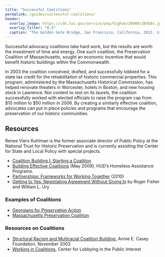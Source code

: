 ```yaml
---
title: "Successful Coalitions"
permalink: /guides/successful-coalitions/
header:
  overlay_image: https://cdn.loc.gov/service/pnp/highsm/20900/20958v.jpg
  overlay_filter: "0.5"
  caption: "The Golden Gate Bridge, San Francisco, California, 2012. Carol M. Highsmith. Courtesy [Library of Congress](https://www.loc.gov/pictures/item/2013630386/) ([PD](https://creativecommons.org/publicdomain/mark/1.0/))"
---
```


Successful advocacy coalitions take hard work, but the results are worth the investment of time and energy. One such coalition, the Preservation Coalition of Massachusetts, sought an economic incentive that would benefit historic buildings within the Commonwealth.

In 2003 the coalition conceived, drafted, and successfully lobbied for a state tax credit for the rehabilitation of historic commercial properties. This program, administered by the Massachusetts Historical Commission, has helped renovate theaters in Worcester, hotels in Boston, and new housing stock in Lawrence. Not content to rest on its laurels, the coalition successfully worked with elected officials to raise the program cap from $10 million to $50 million in 2006. By creating a similarly effective coalition, advocates can put in place policies and programs that encourage the preservation of our historic communities.

## Resources

Renee Viers Kuhlman is the former associate director of Public Policy at the National Trust for Historic Preservation and is currently assisting the Center for State and Local Policy with special projects.

- [Coalition Building I: Starting a Coalition](http://ctb.ku.edu/en/table-of-contents/assessment/promotion-strategies/start-a-coaltion/main)
- [Building Effective Coalitions](https://www.hudexchange.info/resources/documents/BuildingEffectiveCoalitions.pdf) (May 2009), HUD’s Homeless Assistance Programs.
- [Partnerships: Frameworks for Working Together](http://www.strengtheningnonprofits.org/resources/guidebooks/Partnerships.pdf) (2010)
- [Getting to Yes: Negotiating Agreement Without Giving In](https://en.wikipedia.org/wiki/Getting_to_Yes) by Roger Fisher and William L. Ury

### Examples of Coalitions

- [Georgians for Preservation Action](http://www.georgiatrust.org/what/georgians_for_preservation_action.php)
- [Massachusetts Preservation Coalition](http://www.preservationmass.org/preservation-coalition)

### Resources on Coalitions

- [Structural Racism and Multiracial Coalition Building](http://www.centerforsocialinclusion.org/wp-content/uploads/2012/08/Structural-Racism-and-Multiracial-Coalition-Building.pdf), Annie E. Casey Foundation, November 2003
- [Working in Coalitions](https://www.councilofnonprofits.org/sites/default/files/documents/07_coalitions.pdf), Center for Lobbying in the Public Interest
